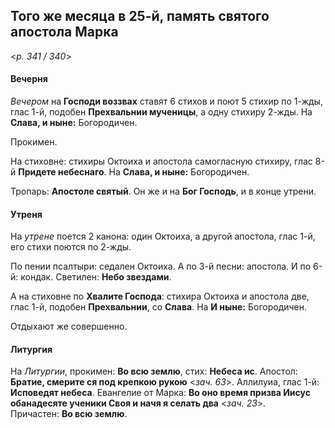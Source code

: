 
## Того же месяца в 25-й, память святого апостола Марка  

<*p. 341 / 340*>

#### Вечерня

*Вечером* на **Господи воззвах** ставят 6 стихов и поют 5 стихир по 1-жды, глас 1-й, 
подобен **Прехвальнии мученицы**, а одну стихиру 2-жды. На **Слава, и ныне:** Богородичен. 

Прокимен.

На стиховне: стихиры Октоиха и апостола самогласную стихиру, глас 8-й **Придете небеснаго**. 
На **Слава, и ныне:** Богородичен.    

Тропарь: **Апостоле святый**. Он же и на **Бог Господь**, и в конце утрени.  

#### Утреня

На *утрене* поется 2 канона: один Октоиха, а другой апостола, глас 1-й, его стихи поются по 2-жды. 

По пении псалтыри: седален Октоиха. А по 3-й песни: апостола. И по 6-й: кондак. 
Светилен: **Небо звездами**.  

А на стиховне по **Хвалите Господа**: стихира Октоиха и апостола две, глас 1-й, подобен **Прехвальнии**, 
со **Слава**. На **И ныне:** Богородичен. 

Отдыхают же совершенно. 
  
#### Литургия

На *Литургии*, прокимен: **Во всю землю**, стих: **Небеса ис**. 
Апостол: **Братие, смерите ся под крепкою рукою** <*зач. 63*>. 
Аллилуиа, глас 1-й: **Исповедят небеса**. 
Евангелие от Марка: **Во оно время призва Иисус обанадесяте ученики Своя и начя я селать два** <*зач. 23*>.  
Причастен: **Во всю землю**. 
